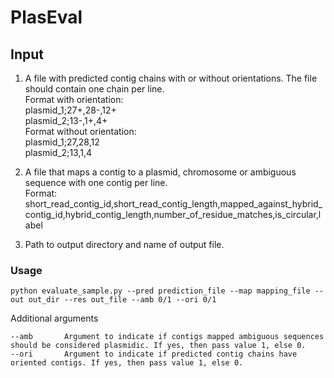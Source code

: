 # PlasEval

## Input
1. A file with predicted contig chains with or without orientations. The file should contain one chain per line.<br/>
Format with orientation:<br/>
plasmid_1;27+,28-,12+<br/>
plasmid_2;13-,1+,4+<br/>
Format without orientation:<br/>
plasmid_1;27,28,12<br/>
plasmid_2;13,1,4<br/>

2. A file that maps a contig to a plasmid, chromosome or ambiguous sequence with one contig per line. <br/>
Format:<br/>
short_read_contig_id,short_read_contig_length,mapped_against_hybrid_contig_id,hybrid_contig_length,number_of_residue_matches,is_circular,label

3. Path to output directory and name of output file.

### Usage
```
python evaluate_sample.py --pred prediction_file --map mapping_file --out out_dir --res out_file --amb 0/1 --ori 0/1
```

Additional arguments
```
--amb		Argument to indicate if contigs mapped ambiguous sequences should be considered plasmidic. If yes, then pass value 1, else 0.
--ori		Argument to indicate if predicted contig chains have oriented contigs. If yes, then pass value 1, else 0.                           
```
